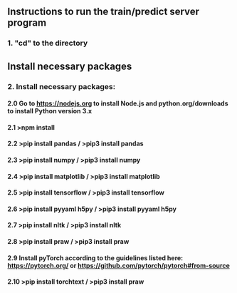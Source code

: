 ## Instructions to run the train/predict server program

### 1. "cd" to the directory

## Install necessary packages

### 2. Install necessary packages:

#### 2.0 Go to https://nodejs.org to install Node.js and python.org/downloads to install Python version 3.x

#### 2.1 >npm install
#### 2.2 >pip install pandas / >pip3 install pandas
#### 2.3 >pip install numpy / >pip3 install numpy
#### 2.4 >pip install matplotlib / >pip3 install matplotlib
#### 2.5 >pip install tensorflow / >pip3 install tensorflow
#### 2.6 >pip install pyyaml h5py / >pip3 install pyyaml h5py
#### 2.7 >pip install nltk / >pip3 install nltk
#### 2.8 >pip install praw / >pip3 install praw
#### 2.9 Install pyTorch according to the guidelines listed here: https://pytorch.org/ or https://github.com/pytorch/pytorch#from-source
#### 2.10 >pip install torchtext / >pip3 install praw
